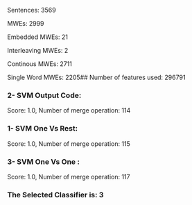 Sentences: 3569

MWEs: 2999

Embedded MWEs: 21

Interleaving MWEs: 2

Continous MWEs: 2711

Single Word MWEs: 2205## Number of features used: 296791

### 2- SVM Output Code: 
Score: 1.0, Number of merge operation: 114
### 1- SVM One Vs Rest: 
Score: 1.0, Number of merge operation: 115
### 3- SVM One Vs One : 
Score: 1.0, Number of merge operation: 117
### The Selected Classifier is: 3
